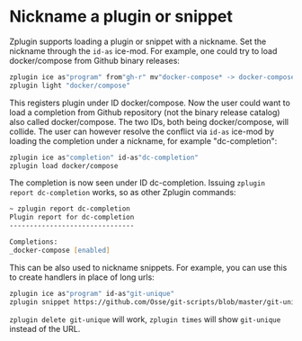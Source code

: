 # Nickname a plugin or snippet

Zplugin supports loading a plugin or snippet with a nickname. Set the nickname through the `id-as` ice-mod. For example, one could try to load docker/compose from Github binary releases:

```zsh
zplugin ice as"program" from"gh-r" mv"docker-compose* -> docker-compose"
zplugin light "docker/compose"
```

This registers plugin under ID docker/compose. Now the user could want to load a completion from Github repository (not the binary release catalog) also called docker/compose. The two IDs, both being docker/compose, will collide. The user can however resolve the conflict via `id-as` ice-mod by loading the completion under a nickname, for example "dc-completion":

```zsh
zplugin ice as"completion" id-as"dc-completion"
zplugin load docker/compose
```

The completion is now seen under ID dc-completion. Issuing `zplugin report dc-completion` works, so as other Zplugin commands:

```zsh
~ zplugin report dc-completion
Plugin report for dc-completion
-------------------------------

Completions:
_docker-compose [enabled]
```

This can be also used to nickname snippets. For example, you can use this to create handlers in place of long urls:


```zsh
zplugin ice as"program" id-as"git-unique"
zplugin snippet https://github.com/Osse/git-scripts/blob/master/git-unique
```

`zplugin delete git-unique` will work, `zplugin times` will show `git-unique` instead of the URL.
